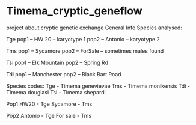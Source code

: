 ﻿# Timema_cryptic_geneflow
project about cryptic genetic exchange
General Info
Species analysed:

Tge
	pop1 – HW 20 – karyotype 1
	pop2 – Antonio – karyotype 2

Tms
	pop1 – Sycamore
	pop2 – ForSale – sometimes males found

Tsi
	pop1 – Elk Mountain
	pop2 – Spring Rd

Tdi
	pop1 – Manchester
	pop2 – Black Bart Road






Species codes:
Tge - Timema genevievae
Tms - Timema monikensis
Tdi - Timema douglasi
Tsi - Timema shepardi

Pop1
HW20 - Tge
Sycamore - Tms


Pop2
Antonio - Tge
For sale - Tms
